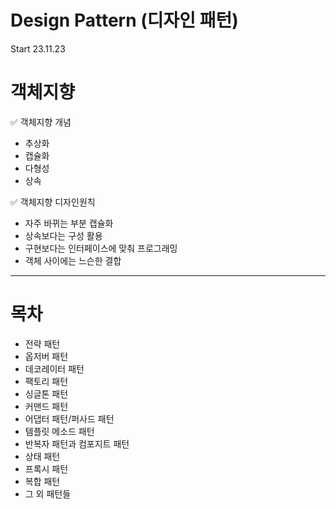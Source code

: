 # Design Pattern (디자인 패턴)

Start 23.11.23

# 객체지향 


✅ 객체지향 개념

- 추상화
- 캡슐화
- 다형성
- 상속


✅ 객체지향 디자인원칙

- 자주 바뀌는 부분 캡슐화
- 상속보다는 구성 활용
- 구현보다는 인터페이스에 맞춰 프로그래밍
- 객체 사이에는 느슨한 결합


---------------
# 목차 

- 전략 패턴
- 옵저버 패턴
- 데코레이터 패턴
- 팩토리 패턴
- 싱글톤 패턴
- 커맨드 패턴
- 어댑터 패턴/퍼사드 패턴
- 템플릿 메소드 패턴
- 반복자 패턴과 컴포지트 패턴
- 상태 패턴
- 프록시 패턴
- 복합 패턴
- 그 외 패턴들 
